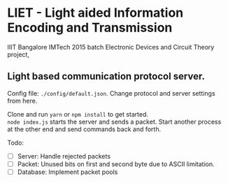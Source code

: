 # LIET - Light aided Information Encoding and Transmission

IIIT Bangalore IMTech 2015 batch Electronic Devices and Circuit Theory project,

## Light based communication protocol server.

Config file: `./config/default.json`. Change protocol and server settings from here.

Clone and run `yarn` or `npm install` to get started.  
`node index.js` starts the server and sends a packet. Start another process at the other end and send commands back and forth.

Todo:
- [ ] Server: Handle rejected packets
- [ ] Packet: Unused bits on first and second byte due to ASCII limitation.
- [ ] Database: Implement packet pools
